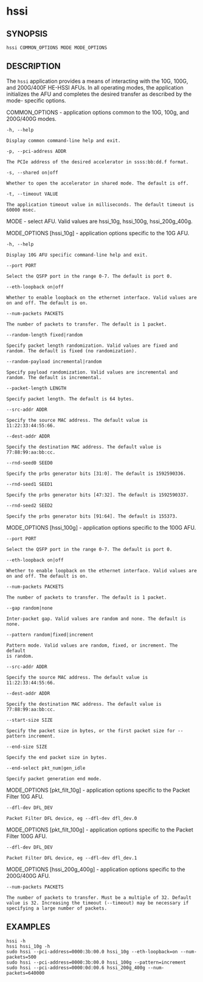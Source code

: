 # hssi #

## SYNOPSIS ##

`hssi COMMON_OPTIONS MODE MODE_OPTIONS`

## DESCRIPTION ##

The ```hssi``` application provides a means of interacting with the 10G, 100G, and
200G/400F HE-HSSI AFUs. In all operating modes, the application
initializes the AFU and completes the desired transfer as described by the mode-
specific options.

COMMON_OPTIONS - application options common to the 10G, 100g, and 200G/400G modes.

`-h, --help`

    Display common command-line help and exit.

`-p, --pci-address ADDR`

    The PCIe address of the desired accelerator in ssss:bb:dd.f format.

`-s, --shared on|off`

    Whether to open the accelerator in shared mode. The default is off.

`-t, --timeout VALUE`

    The application timeout value in milliseconds. The default timeout is 60000 msec.

MODE - select AFU. Valid values are hssi_10g, hssi_100g, hssi_200g_400g.

MODE_OPTIONS [hssi_10g] - application options specific to the 10G AFU.

`-h, --help`

    Display 10G AFU specific command-line help and exit.

`--port PORT`

    Select the QSFP port in the range 0-7. The default is port 0.

`--eth-loopback on|off`

    Whether to enable loopback on the ethernet interface. Valid values are
    on and off. The default is on.

`--num-packets PACKETS`

    The number of packets to transfer. The default is 1 packet.

`--random-length fixed|random`

    Specify packet length randomization. Valid values are fixed and
    random. The default is fixed (no randomization).

`--random-payload incremental|random`

    Specify payload randomization. Valid values are incremental and
    random. The default is incremental.

`--packet-length LENGTH`

    Specify packet length. The default is 64 bytes.

`--src-addr ADDR`

    Specify the source MAC address. The default value is 11:22:33:44:55:66.

`--dest-addr ADDR`

    Specify the destination MAC address. The default value is 77:88:99:aa:bb:cc.

`--rnd-seed0 SEED0`

    Specify the prbs generator bits [31:0]. The default is 1592590336.

`--rnd-seed1 SEED1`

    Specify the prbs generator bits [47:32]. The default is 1592590337.

`--rnd-seed2 SEED2`

    Specify the prbs generator bits [91:64]. The default is 155373.

MODE_OPTIONS [hssi_100g] - application options specific to the 100G AFU.

`--port PORT`

    Select the QSFP port in the range 0-7. The default is port 0.

`--eth-loopback on|off`

    Whether to enable loopback on the ethernet interface. Valid values are
    on and off. The default is on.

`--num-packets PACKETS`

    The number of packets to transfer. The default is 1 packet.

`--gap random|none`

    Inter-packet gap. Valid values are random and none. The default is none.

`--pattern random|fixed|increment`

    Pattern mode. Valid values are random, fixed, or increment. The default
    is random.

`--src-addr ADDR`

    Specify the source MAC address. The default value is 11:22:33:44:55:66.

`--dest-addr ADDR`

    Specify the destination MAC address. The default value is 77:88:99:aa:bb:cc.

`--start-size SIZE`

    Specify the packet size in bytes, or the first packet size for --pattern increment.

`--end-size SIZE`

    Specify the end packet size in bytes.

`--end-select pkt_num|gen_idle`

    Specify packet generation end mode.

MODE_OPTIONS [pkt_filt_10g] - application options specific to the Packet Filter 10G AFU.

`--dfl-dev DFL_DEV`

    Packet Filter DFL device, eg --dfl-dev dfl_dev.0

MODE_OPTIONS [pkt_filt_100g] - application options specific to the Packet Filter 100G AFU.

`--dfl-dev DFL_DEV`

    Packet Filter DFL device, eg --dfl-dev dfl_dev.1

MODE_OPTIONS [hssi_200g_400g] - application options specific to the 200G/400G AFU.

`--num-packets PACKETS`

    The number of packets to transfer. Must be a multiple of 32. Default value is 32. Increasing the timeout (--timeout) may be necessary if specifying a large number of packets.


## EXAMPLES ##

`hssi -h`<br>
`hssi hssi_10g -h`<br>
`sudo hssi --pci-address=0000:3b:00.0 hssi_10g --eth-loopback=on --num-packets=500`<br>
`sudo hssi --pci-address=0000:3b:00.0 hssi_100g --pattern=increment`<br>
`sudo hssi --pci-address=0000:0d:00.6 hssi_200g_400g --num-packets=640000`
